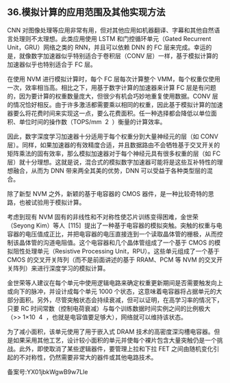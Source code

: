 ## 36.模拟计算的应用范围及其他实现方法
CNN 对图像处理等应用非常有用，但对其他应用如机器翻译、字幕和其他自然语言处理则不太理想。此类应用使用 LSTM 和门控循环单元（Gated Recurrent Unit，GRU）网络之类的 RNN，并且可以依赖 DNN 的 FC 层来完成。幸运的是，就像数字加速器似乎特别适合于卷积层（CONV 层）一样，基于模拟计算的加速器似乎也特别适合于 FC 层。 


在使用 NVM 进行模拟计算时，每个 FC 层每次计算整个 VMM，每个权重仅使用一次，效率相当高。相比之下，用基于数字计算的加速器来计算 FC 层是有问题的，因为要计算的权重数量庞大，但很少有机会巧妙地重复使用数据。CONV 层的情况恰好相反。由于许多激活都需要乘以相同的权重，因此基于模拟计算的加速器要么将花费时间来实现这一点，要么花费面积。任一种选择都会降低以单位面积、单位时间的操作数（TOPS/mm  2  ）衡量的计算效率。 


因此，数字深度学习加速器十分适用于每个权重分到大量神经元的层（如 CONV 层）。同样，如果加速器的有效精度合适，并且数据路由不会牺牲基于交叉开关的矩阵乘法的固有效率，那么模拟加速器对于每个神经元具有很多权重的层（如 FC 层）就十分理想。这就是说，混合式的模拟数字加速器可能将是这些互补特性的理想融合，从而为 DNN 带来两全其美的优势，DNN 可以受益于各种类型层的混合。 


除了新型 NVM 之外，新颖的基于电容器的 CMOS 器件，是一种比较奇特的思路，也被试验用于模拟计算。 


考虑到现有 NVM 固有的非线性和不对称性使芯片训练变得困难，金世荣（Seyong Kim）等人  [115]  提出了一种基于电容器的模拟突触。突触的权重与电容器的电压值成正比，并把电容器的电压直接连到一个读取晶体管的栅极，从而控制该晶体管的沟道电阻值。这个电容器和几个晶体管组成了一个基于 CMOS 的模拟阻性处理单元（Resistive Processing Unit，RPU）。这些单元组成了一个基于 CMOS 的交叉开关阵列（而不是前面讲述的基于 RRAM、PCM 等 NVM 的交叉开关阵列）来进行深度学习的模拟计算。 


金世荣等人建议在每个单元中使用逻辑电路来确定权重更新期间是否需要触发向上或向下的脉冲，并设计成每个单元 1000 个状态，这意味着电容器将占据单元的大部分面积。另外，尽管突触状态会持续衰减，但可以证明，在高学习率的情况下，只要 RC 时间常数（控制电荷衰减）与每个训练数据时间实例之间的比例极大（>> 1×10  4  ，也就是电容值要足够大），网络就可以维持该状态。 


为了减小面积，该单元使用了用于嵌入式 DRAM 技术的高密度深沟槽电容器。但是如果采用其他工艺，设计较小面积的单元并使每个裸片包含大量突触仍是一个挑战。此外，即使取消了某些逻辑器件，要管理上拉和下拉 FET 之间由随机变化引起的不对称性，仍然需要非常大的器件或其他电路技术。 


备案号:YX01jbkWgwB9w7Lle

